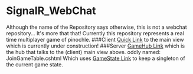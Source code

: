 # SignalR_WebChat

Although the name of the Repository says otherwise, this is not a webchat repository... It's more that that! Currently this repository represents a real time multiplayer game of pinochle.
###Client
[Quick Link](SignalR_WebChat/Views/Game/JoinGameTable.cshtml) to the main view which is currently under construction!
###Server
[GameHub Link](SignalR_WebChat/GameHub.cs) which is the hub that talks to the (client) main view above. oddly named: JoinGameTable.cshtml
Which uses [GameState Link](SignalR_WebChat/GameState.cs) to keep a singleton of the current game state.
